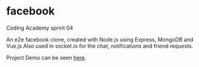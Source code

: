 # facebook
Coding Academy sprint 04

An e2e facebook clone, created with Node.js using Express, MongoDB and Vue.js
Also used in socket.io for the chat, notifications and friend requests.

Project Demo can be seen [here](https://facebook-vue-node.herokuapp.com/#/).
